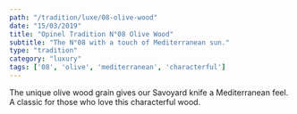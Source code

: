 ```yaml
---
path: "/tradition/luxe/08-olive-wood"
date: "15/03/2019"
title: "Opinel Tradition N°08 Olive Wood"
subtitle: "The N°08 with a touch of Mediterranean sun."
type: "tradition"
category: "luxury"
tags: ['08', 'olive', 'mediterranean', 'characterful']
---
```

The unique olive wood grain gives our Savoyard knife a Mediterranean feel. A classic for those who love this characterful wood.